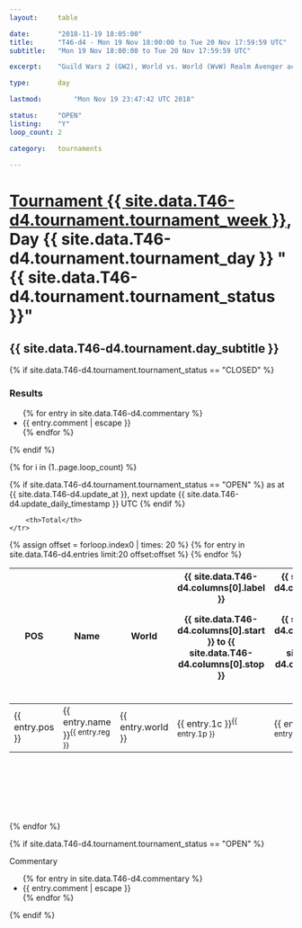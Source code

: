 ```yaml
---
layout: 	table

date: 		"2018-11-19 18:05:00"
title: 		"T46-d4 - Mon 19 Nov 18:00:00 to Tue 20 Nov 17:59:59 UTC"
subtitle: 	"Mon 19 Nov 18:00:00 to Tue 20 Nov 17:59:59 UTC"

excerpt:    "Guild Wars 2 (GW2), World vs. World (WvW) Realm Avenger achivement Tournament. \"Every Kill Counts\""

type:       day

lastmod: 		"Mon Nov 19 23:47:42 UTC 2018"

status:     "OPEN"
listing:    "Y"
loop_count: 2

category: 	tournaments

---
```

<div class="table_header">
    <h1><a href="{{ site.data.T46-d4.tournament.week_url }}">Tournament {{ site.data.T46-d4.tournament.tournament_week }}</a>, Day {{ site.data.T46-d4.tournament.tournament_day }} "{{ site.data.T46-d4.tournament.tournament_status }}"</h1>
    <h2>{{ site.data.T46-d4.tournament.day_subtitle }}</h2> 
</div>

{% if site.data.T46-d4.tournament.tournament_status == "CLOSED" %} 
<div class="commentary">
  <h3>Results</h3>
  <ul>
    {% for entry in site.data.T46-d4.commentary %}
    <li class="commentary_list">{{ entry.comment | escape }}</li>
    {% endfor %}
  </ul>
</div>
{% endif %}


{% for i in (1..page.loop_count) %}

{% if site.data.T46-d4.tournament.tournament_status == "OPEN" %} 
<span class="table_nextupdate">as at {{ site.data.T46-d4.update_at }}, next update {{ site.data.T46-d4.update_daily_timestamp }} UTC</span> 
{% endif %}

<table class="day_table">
  <colgroup>
    <col style="width:18px">
    <col style="width:55px">
    <col style="width:55px">
    <col style="width:12px">
    <col style="width:12px">
    <col style="width:12px">
    <col style="width:12px">
    <col style="width:12px">
    <col style="width:12px">
    <col style="width:12px">
    <col style="width:12px">
    <col style="width:12px">
    <col style="width:12px">
    <col style="width:12px">
    <col style="width:12px">
    <col style="width:12px">
    <col style="width:12px">
    <col style="width:12px">
    <col style="width:12px">
    <col style="width:12px">
    <col style="width:12px">
    <col style="width:12px">
    <col style="width:12px">
    <col style="width:12px">
    <col style="width:12px">
    <col style="width:12px">
    <col style="width:12px">
    <col style="width:18px">
  </colgroup>  
  <thead>
    <tr>
        <th>POS</th>
        <th class="AlignLeft">Name</th>
        <th class="AlignLeft">World</th>

<th><div class="label">{{ site.data.T46-d4.columns[0].label }}<p class="onhover">{{ site.data.T46-d4.columns[0].start }} to {{ site.data.T46-d4.columns[0].stop }}</p></div>​</th>
<th><div class="label">{{ site.data.T46-d4.columns[1].label }}<p class="onhover">{{ site.data.T46-d4.columns[1].start }} to {{ site.data.T46-d4.columns[1].stop }}</p></div>​</th>
<th><div class="label">{{ site.data.T46-d4.columns[2].label }}<p class="onhover">{{ site.data.T46-d4.columns[2].start }} to {{ site.data.T46-d4.columns[2].stop }}</p></div>​</th>
<th><div class="label">{{ site.data.T46-d4.columns[3].label }}<p class="onhover">{{ site.data.T46-d4.columns[3].start }} to {{ site.data.T46-d4.columns[3].stop }}</p></div>​</th>
<th><div class="label">{{ site.data.T46-d4.columns[4].label }}<p class="onhover">{{ site.data.T46-d4.columns[4].start }} to {{ site.data.T46-d4.columns[4].stop }}</p></div>​</th>
<th><div class="label">{{ site.data.T46-d4.columns[5].label }}<p class="onhover">{{ site.data.T46-d4.columns[5].start }} to {{ site.data.T46-d4.columns[5].stop }}</p></div>​</th>
<th><div class="label">{{ site.data.T46-d4.columns[6].label }}<p class="onhover">{{ site.data.T46-d4.columns[6].start }} to {{ site.data.T46-d4.columns[6].stop }}</p></div>​</th>
<th><div class="label">{{ site.data.T46-d4.columns[7].label }}<p class="onhover">{{ site.data.T46-d4.columns[7].start }} to {{ site.data.T46-d4.columns[7].stop }}</p></div>​</th>
<th><div class="label">{{ site.data.T46-d4.columns[8].label }}<p class="onhover">{{ site.data.T46-d4.columns[8].start }} to {{ site.data.T46-d4.columns[8].stop }}</p></div>​</th>
<th><div class="label">{{ site.data.T46-d4.columns[9].label }}<p class="onhover">{{ site.data.T46-d4.columns[9].start }} to {{ site.data.T46-d4.columns[9].stop }}</p></div>​</th>
<th><div class="label">{{ site.data.T46-d4.columns[10].label }}<p class="onhover">{{ site.data.T46-d4.columns[10].start }} to {{ site.data.T46-d4.columns[10].stop }}</p></div>​</th>

<th><div class="label">{{ site.data.T46-d4.columns[11].label }}<p class="onhover">{{ site.data.T46-d4.columns[11].start }} to {{ site.data.T46-d4.columns[11].stop }}</p></div>​</th>
<th><div class="label">{{ site.data.T46-d4.columns[12].label }}<p class="onhover">{{ site.data.T46-d4.columns[12].start }} to {{ site.data.T46-d4.columns[12].stop }}</p></div>​</th>
<th><div class="label">{{ site.data.T46-d4.columns[13].label }}<p class="onhover">{{ site.data.T46-d4.columns[13].start }} to {{ site.data.T46-d4.columns[13].stop }}</p></div>​</th>
<th><div class="label">{{ site.data.T46-d4.columns[14].label }}<p class="onhover">{{ site.data.T46-d4.columns[14].start }} to {{ site.data.T46-d4.columns[14].stop }}</p></div>​</th>
<th><div class="label">{{ site.data.T46-d4.columns[15].label }}<p class="onhover">{{ site.data.T46-d4.columns[15].start }} to {{ site.data.T46-d4.columns[15].stop }}</p></div>​</th>
<th><div class="label">{{ site.data.T46-d4.columns[16].label }}<p class="onhover">{{ site.data.T46-d4.columns[16].start }} to {{ site.data.T46-d4.columns[16].stop }}</p></div>​</th>
<th><div class="label">{{ site.data.T46-d4.columns[17].label }}<p class="onhover">{{ site.data.T46-d4.columns[17].start }} to {{ site.data.T46-d4.columns[17].stop }}</p></div>​</th>
<th><div class="label">{{ site.data.T46-d4.columns[18].label }}<p class="onhover">{{ site.data.T46-d4.columns[18].start }} to {{ site.data.T46-d4.columns[18].stop }}</p></div>​</th>
<th><div class="label">{{ site.data.T46-d4.columns[19].label }}<p class="onhover">{{ site.data.T46-d4.columns[19].start }} to {{ site.data.T46-d4.columns[19].stop }}</p></div>​</th>
<th><div class="label">{{ site.data.T46-d4.columns[20].label }}<p class="onhover">{{ site.data.T46-d4.columns[20].start }} to {{ site.data.T46-d4.columns[20].stop }}</p></div>​</th>

<th><div class="label">{{ site.data.T46-d4.columns[21].label }}<p class="onhover">{{ site.data.T46-d4.columns[21].start }} to {{ site.data.T46-d4.columns[21].stop }}</p></div>​</th>
<th><div class="label">{{ site.data.T46-d4.columns[22].label }}<p class="onhover">{{ site.data.T46-d4.columns[22].start }} to {{ site.data.T46-d4.columns[22].stop }}</p></div>​</th>
<th><div class="label">{{ site.data.T46-d4.columns[23].label }}<p class="onhover">{{ site.data.T46-d4.columns[23].start }} to {{ site.data.T46-d4.columns[23].stop }}</p></div>​</th>

        <th>Total</th>
    </tr>
  </thead>
  {% assign offset = forloop.index0 | times: 20 %}
<tbody>
{% for entry in site.data.T46-d4.entries limit:20 offset:offset %}
  <tr>
    <td class="pl{{ entry.pos }}">{{ entry.pos }}</td>
    <td class="AlignLeft">{{ entry.name }}<sup>{{ entry.reg }}</sup></td>
    <td class="AlignLeft">{{ entry.world }}</td>
    <td class="pl{{ entry.1p }}">{{ entry.1c }}<sup>{{ entry.1p }}</sup></td>
    <td class="pl{{ entry.2p }}">{{ entry.2c }}<sup>{{ entry.2p }}</sup></td>
    <td class="pl{{ entry.3p }}">{{ entry.3c }}<sup>{{ entry.3p }}</sup></td>
    <td class="pl{{ entry.4p }}">{{ entry.4c }}<sup>{{ entry.4p }}</sup></td>
    <td class="pl{{ entry.5p }}">{{ entry.5c }}<sup>{{ entry.5p }}</sup></td>
    <td class="pl{{ entry.6p }}">{{ entry.6c }}<sup>{{ entry.6p }}</sup></td>
    <td class="pl{{ entry.7p }}">{{ entry.7c }}<sup>{{ entry.7p }}</sup></td>
    <td class="pl{{ entry.8p }}">{{ entry.8c }}<sup>{{ entry.8p }}</sup></td>
    <td class="pl{{ entry.9p }}">{{ entry.9c }}<sup>{{ entry.9p }}</sup></td>
    <td class="pl{{ entry.10p }}">{{ entry.10c }}<sup>{{ entry.10p }}</sup></td>
    <td class="pl{{ entry.11p }}">{{ entry.11c }}<sup>{{ entry.11p }}</sup></td>
    <td class="pl{{ entry.12p }}">{{ entry.12c }}<sup>{{ entry.12p }}</sup></td>
    <td class="pl{{ entry.13p }}">{{ entry.13c }}<sup>{{ entry.13p }}</sup></td>
    <td class="pl{{ entry.14p }}">{{ entry.14c }}<sup>{{ entry.14p }}</sup></td>
    <td class="pl{{ entry.15p }}">{{ entry.15c }}<sup>{{ entry.15p }}</sup></td>
    <td class="pl{{ entry.16p }}">{{ entry.16c }}<sup>{{ entry.16p }}</sup></td>
    <td class="pl{{ entry.17p }}">{{ entry.17c }}<sup>{{ entry.17p }}</sup></td>
    <td class="pl{{ entry.18p }}">{{ entry.18c }}<sup>{{ entry.18p }}</sup></td>
    <td class="pl{{ entry.19p }}">{{ entry.19c }}<sup>{{ entry.19p }}</sup></td>
    <td class="pl{{ entry.20p }}">{{ entry.20c }}<sup>{{ entry.20p }}</sup></td>
    <td class="pl{{ entry.21p }}">{{ entry.21c }}<sup>{{ entry.21p }}</sup></td>
    <td class="pl{{ entry.22p }}">{{ entry.22c }}<sup>{{ entry.22p }}</sup></td>
    <td class="pl{{ entry.23p }}">{{ entry.23c }}<sup>{{ entry.23p }}</sup></td>
    <td class="pl{{ entry.24p }}">{{ entry.24c }}<sup>{{ entry.24p }}</sup></td>
    <td>{{ entry.total }}</td>
  </tr>
{% endfor %}  
</tbody>
</table>
<div class="leaderboard">
  <script async src="//pagead2.googlesyndication.com/pagead/js/adsbygoogle.js"></script>
  <!-- 728x90 -->
  <ins class="adsbygoogle"
       style="display:inline-block;width:728px;height:90px"
       data-ad-client="ca-pub-3274917281288240"
       data-ad-slot="3870538733"></ins>
  <script>
  (adsbygoogle = window.adsbygoogle || []).push({});
  </script>    
</div>
<br />
{% endfor %}

{% if site.data.T46-d4.tournament.tournament_status == "OPEN" %} 
<div class="commentary">
  <span class="commentary_title">Commentary</span>
  <ul>
    {% for entry in site.data.T46-d4.commentary %}
    <li class="commentary_list">{{ entry.comment | escape }}</li>
    {% endfor %}
  </ul>
</div>
{% endif %}


